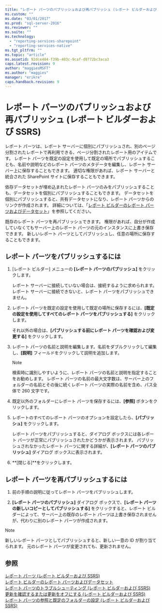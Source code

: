 ```yaml
---
title: "レポート パーツのパブリッシュおよび再パブリッシュ (レポート ビルダーおよび SSRS) | Microsoft Docs"
ms.custom: ""
ms.date: "03/01/2017"
ms.prod: "sql-server-2016"
ms.reviewer: ""
ms.suite: ""
ms.technology: 
  - "reporting-services-sharepoint"
  - "reporting-services-native"
ms.tgt_pltfrm: ""
ms.topic: "article"
ms.assetid: 92dce484-f39b-403c-9caf-d8772bc3aca3
caps.latest.revision: 9
author: "maggiesMSFT"
ms.author: "maggies"
manager: "erikre"
caps.handback.revision: 9
---
```

# レポート パーツのパブリッシュおよび再パブリッシュ (レポート ビルダーおよび SSRS)
  レポート パーツは、レポート サーバーに個別にパブリッシュされ、別のページ分割されたレポートで再利用できる、ページ分割されたレポート用のアイテムです。 レポート パーツを既定の設定を使用して既定の場所でパブリッシュすることも、名前や説明などのレポート パーツのメタデータを編集し、レポート サーバー上に保存することもできます。 適切な権限があれば、レポート サーバーと統合された SharePoint サイトに保存することもできます。  
  
 依存データセットが埋め込まれたレポート パーツのみをパブリッシュすることも、データセットを個別にパブリッシュすることもできます。 データセットを個別にパブリッシュすると、共有データセットになり、レポート パーツからのリンクが作成されます。 詳細については、「[レポート ビルダーのレポート パーツおよびデータセット](../../reporting-services/report-data/report-parts-and-datasets-in-report-builder.md)」を参照してください。  
  
 既存のレポート パーツを再パブリッシュできます。 権限があれば、自分が作成していなくてもサーバー上のレポート パーツの元のインスタンスに上書き保存できます。 新しいレポート パーツとしてパブリッシュし、任意の場所に保存することもできます。  
  
## レポート パーツをパブリッシュするには  
  
1.  [レポート ビルダー] メニューの **[レポート パーツのパブリッシュ]** をクリックします。  
  
     レポート サーバーに接続していない場合は、接続するように求められます。 レポート サーバーに接続できないと、レポート パーツをパブリッシュできません。  
  
2.  レポート パーツを既定の設定を使用して既定の場所に保存するには、**[既定の設定を使用してすべてのレポート パーツをパブリッシュする]** をクリックします。  
  
     それ以外の場合は、**[パブリッシュする前にレポート パーツを確認および変更する]** をクリックします。  
  
3.  レポート パーツの名前と説明を編集します。名前をダブルクリックして編集し、**[説明]** フィールドをクリックして説明を追加します。  
  
    > [!NOTE]  
    >  検索時に識別しやすいように、レポート パーツの名前と説明を指定することをお勧めします。 レポート パーツの名前の最大文字数は、サーバー上のフォルダーの名前とその後に続くレポート パーツの実際の名前を含め、パス全体で 260 文字です。  
  
4.  既定以外のフォルダーにレポート パーツを保存するには、**[参照]** ボタンをクリックします。  
  
5.  レポートのすべてのレポート パーツのオプションを設定したら、**[パブリッシュ]** をクリックします。  
  
     レポート パーツをパブリッシュすると、ダイアログ ボックスには各レポート パーツが正常にパブリッシュされたかどうかが表示されます。 パブリッシュされなかったレポート パーツに関する詳細が、**[レポート パーツのパブリッシュ]** ダイアログ ボックスに表示されます。  
  
6.  **[閉じる]**をクリックします。  
  
## レポート パーツを再パブリッシュするには  
  
1.  前の手順の説明に従ってレポート パーツをパブリッシュします。  
  
2.  **[レポート パーツのパブリッシュ]** ダイアログ ボックスで、**[レポート パーツの新しいコピーとしてパブリッシュする]** をクリックすると、レポート ビルダーによって、サーバー上の既存のレポート パーツは上書き保存されませんが、代わりに別のレポート パーツが作成されます。  
  
> [!NOTE]  
>  新しいレポート パーツとしてパブリッシュすると、新しい一意の ID が割り当てられます。 元のレポート パーツが変更されても、更新されません。  
  
## 参照  
 [レポート パーツ &#40;レポート ビルダーおよび SSRS&#41;](../../reporting-services/report-design/report-parts-report-builder-and-ssrs.md)   
 [レポート ビルダーのレポート パーツおよびデータセット](../../reporting-services/report-data/report-parts-and-datasets-in-report-builder.md)   
 [レポート パーツのトラブルシューティング (レポート ビルダーおよび SSRS)](http://msdn.microsoft.com/ja-jp/d9fe1932-46e7-421b-a8a9-4c54d9576e94)   
 [更新を確認するまたは更新をオフにする (レポート ビルダーおよび SSRS)](http://msdn.microsoft.com/ja-jp/9c69792d-d7c4-453b-ae2f-6d2d071d8606)   
 [レポート パーツの参照と既定のフォルダーの設定 &#40;レポート ビルダーおよび SSRS&#41;](../../reporting-services/report-design/browse-for-report-parts-and-set-a-default-folder-report-builder-and-ssrs.md)  
  
  